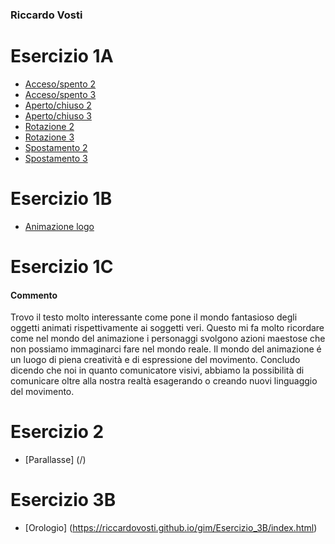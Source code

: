 ### Riccardo Vosti


# Esercizio 1A

- [Acceso/spento 2](https://riccardovosti.github.io/gim/Esercizio_1A/acceso_spento_2.html)
- [Acceso/spento 3](https://riccardovosti.github.io/gim/Esercizio_1A/acceso_spento_3.html)
- [Aperto/chiuso 2](https://riccardovosti.github.io/gim/Esercizio_1A/aperto_chiuso_2.html)
- [Aperto/chiuso 3](https://riccardovosti.github.io/gim/Esercizio_1A/aperto_chiuso_3.html)
- [Rotazione 2](https://riccardovosti.github.io/gim/Esercizio_1A/rotazione_2.html)
- [Rotazione 3](https://riccardovosti.github.io/gim/Esercizio_1A/rotazione_3.html)
- [Spostamento 2](https://riccardovosti.github.io/gim/Esercizio_1A/spostamento_2.html)
- [Spostamento 3](https://riccardovosti.github.io/gim/Esercizio_1A/spostamento_3.html)


# Esercizio 1B
- [Animazione logo](https://riccardovosti.github.io/gim/Esercizio_1B/index.html)


# Esercizio 1C

#### Commento

Trovo il testo molto interessante come pone il mondo fantasioso degli oggetti animati rispettivamente ai soggetti veri. Questo mi fa molto ricordare come nel mondo del animazione i personaggi svolgono azioni maestose che non possiamo immaginarci fare nel mondo reale. Il mondo del animazione é un luogo di piena creatività e di espressione del movimento. Concludo dicendo che noi in quanto comunicatore visivi, abbiamo la possibilità di comunicare oltre alla nostra realtà esagerando o creando nuovi linguaggio del movimento.


# Esercizio 2
- [Parallasse] (/)


# Esercizio 3B
- [Orologio] (https://riccardovosti.github.io/gim/Esercizio_3B/index.html)







